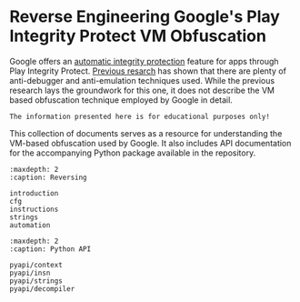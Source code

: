 # Reverse Engineering Google's Play Integrity Protect VM Obfuscation

Google offers an [automatic integrity protection](https://developer.android.com/google/play/integrity)
feature for apps through Play Integrity Protect. [Previous resarch](https://github.com/Solaree/pairipcore)
has shown that there are plenty of anti-debugger and anti-emulation techniques used. While
the previous research lays the groundwork for this one, it does not
describe the VM based obfuscation technique employed by Google in
detail.

```{warning}
The information presented here is for educational purposes only!
```

This collection of documents serves as a resource for understanding the VM-based obfuscation
used by Google. It also includes API documentation for the accompanying Python package available
in the repository.

```{toctree}
:maxdepth: 2
:caption: Reversing

introduction
cfg
instructions
strings
automation
```

```{toctree}
:maxdepth: 2
:caption: Python API

pyapi/context
pyapi/insn
pyapi/strings
pyapi/decompiler
```
